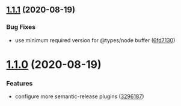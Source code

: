 ## [1.1.1](https://github.com/zone117x/cross-sha256/compare/v1.1.0...v1.1.1) (2020-08-19)


### Bug Fixes

* use minimum required version for @types/node buffer ([6fd7130](https://github.com/zone117x/cross-sha256/commit/6fd7130796f7d341bc4223b87e4e5e19e6f5f5e9))

# [1.1.0](https://github.com/zone117x/cross-sha256/compare/v1.0.0...v1.1.0) (2020-08-19)


### Features

* configure more semantic-release plugins ([3296187](https://github.com/zone117x/cross-sha256/commit/32961873c209c5b9bb53503bbfda0024919b66ba))
